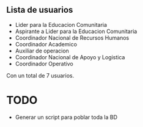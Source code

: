 ## Lista de usuarios

- Lider para la Educacion Comunitaria
- Aspirante a Lider para la Educacion Comunitaria
- Coordinador Nacional de Recursos Humanos
- Coordinador Academico
- Auxiliar de operacion
- Coordinador Nacional de Apoyo y Logistica
- Coordinador Operativo

Con un total de 7 usuarios.

# TODO
* Generar un script para poblar toda la BD